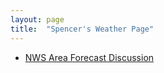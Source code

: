 ```yaml
---
layout: page
title:  "Spencer's Weather Page"
---
```


* [NWS Area Forecast Discussion](nws-afd.html)

